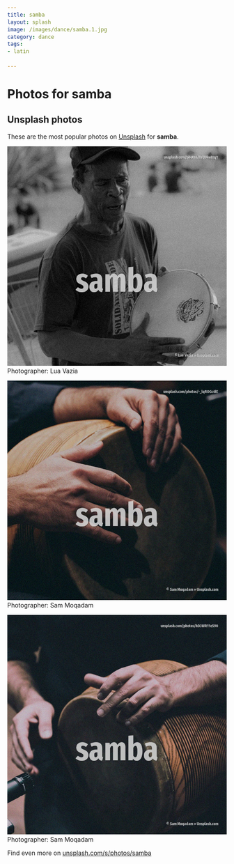 ```yaml
---
title: samba
layout: splash
image: /images/dance/samba.1.jpg
category: dance
tags:
- latin

---
```

# Photos for samba
 
## Unsplash photos
These are the most popular photos on [Unsplash](https://unsplash.com) for **samba**.
 
![samba](/images/dance/samba.1.jpg)
Photographer:  Lua Vazia
 
![samba](/images/dance/samba.2.jpg)
Photographer:  Sam Moqadam
 
![samba](/images/dance/samba.3.jpg)
Photographer:  Sam Moqadam
 
Find even more on [unsplash.com/s/photos/samba](https://unsplash.com/s/photos/samba)
 
